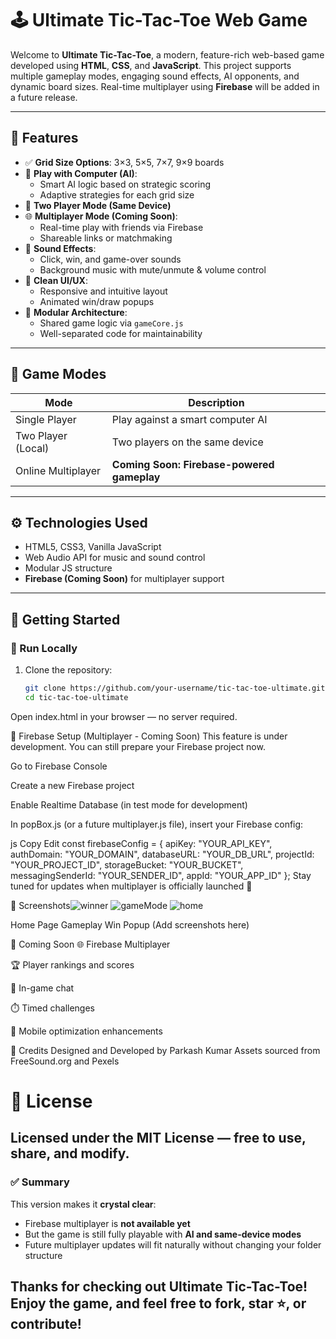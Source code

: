 # 🕹️ Ultimate Tic-Tac-Toe Web Game

Welcome to **Ultimate Tic-Tac-Toe**, a modern, feature-rich web-based game developed using **HTML**, **CSS**, and **JavaScript**. This project supports multiple gameplay modes, engaging sound effects, AI opponents, and dynamic board sizes. Real-time multiplayer using **Firebase** will be added in a future release.

---

## 🎯 Features

- ✅ **Grid Size Options**: 3×3, 5×5, 7×7, 9×9 boards  
- 🤖 **Play with Computer (AI)**:
  - Smart AI logic based on strategic scoring
  - Adaptive strategies for each grid size  
- 👥 **Two Player Mode (Same Device)**  
- 🌐 **Multiplayer Mode (Coming Soon)**:
  - Real-time play with friends via Firebase
  - Shareable links or matchmaking  
- 🎵 **Sound Effects**:
  - Click, win, and game-over sounds
  - Background music with mute/unmute & volume control  
- 🎨 **Clean UI/UX**:
  - Responsive and intuitive layout
  - Animated win/draw popups  
- 🚀 **Modular Architecture**:
  - Shared game logic via `gameCore.js`
  - Well-separated code for maintainability  

---

## 🧠 Game Modes

| Mode               | Description                                   |
|--------------------|-----------------------------------------------|
| Single Player       | Play against a smart computer AI              |
| Two Player (Local)  | Two players on the same device                |
| Online Multiplayer  | **Coming Soon: Firebase-powered gameplay**    |

---

## ⚙️ Technologies Used

- HTML5, CSS3, Vanilla JavaScript  
- Web Audio API for music and sound control  
- Modular JS structure  
- **Firebase (Coming Soon)** for multiplayer support  

---

## 🚀 Getting Started

### 🔧 Run Locally

1. Clone the repository:

   ```bash
   git clone https://github.com/your-username/tic-tac-toe-ultimate.git
   cd tic-tac-toe-ultimate
Open index.html in your browser — no server required.

🔌 Firebase Setup (Multiplayer - Coming Soon)
This feature is under development. You can still prepare your Firebase project now.

Go to Firebase Console

Create a new Firebase project

Enable Realtime Database (in test mode for development)

In popBox.js (or a future multiplayer.js file), insert your Firebase config:

js
Copy
Edit
const firebaseConfig = {
  apiKey: "YOUR_API_KEY",
  authDomain: "YOUR_DOMAIN",
  databaseURL: "YOUR_DB_URL",
  projectId: "YOUR_PROJECT_ID",
  storageBucket: "YOUR_BUCKET",
  messagingSenderId: "YOUR_SENDER_ID",
  appId: "YOUR_APP_ID"
};
Stay tuned for updates when multiplayer is officially launched 🚀

📸 Screenshots![winner](https://github.com/user-attachments/assets/91df54e6-6db5-4f2e-a6f6-553b10f25332)
![gameMode](https://github.com/user-attachments/assets/6047c01f-366d-4eb2-aa75-611ea24af991)
![home](https://github.com/user-attachments/assets/5f2d016b-20e6-43f4-8880-41b5c4be865a)

Home Page	Gameplay	Win Popup
(Add screenshots here)		

🧪 Coming Soon
🌐 Firebase Multiplayer

🏆 Player rankings and scores

💬 In-game chat

⏱️ Timed challenges

📱 Mobile optimization enhancements

🙌 Credits
Designed and Developed by Parkash Kumar
Assets sourced from FreeSound.org and Pexels

# 📄 License
## Licensed under the MIT License — free to use, share, and modify.

### ✅ Summary

This version makes it **crystal clear**:
- Firebase multiplayer is **not available yet**
- But the game is still fully playable with **AI and same-device modes**
- Future multiplayer updates will fit naturally without changing your folder structure

## Thanks for checking out Ultimate Tic-Tac-Toe! Enjoy the game, and feel free to fork, star ⭐, or contribute!






